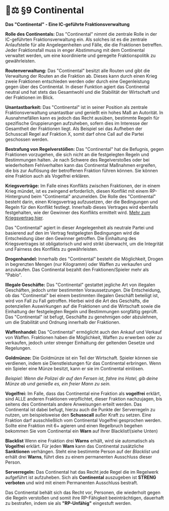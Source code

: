 # 👨⚖ §9 Continental

**Das "Continental" - Eine IC-geführte Fraktionsverwaltung**

**Rolle des Continentals:** Das "Continental" nimmt die zentrale Rolle in der IC-geführten Fraktionsverwaltung ein. Als solches ist es die zentrale Anlaufstelle für alle Angelegenheiten und Fälle, die die Fraktionen betreffen. Jeder Fraktionsfall muss in enger Abstimmung mit dem Continental verwaltet werden, um eine koordinierte und geregelte Fraktionspolitik zu gewährleisten.

**Routenverwaltung:** Das "Continental" besitzt alle Routen und gibt die Verwaltung der Routen an die Fraktion ab. Dieses kann durch einen Krieg zweie Fraktionen entschieden werden oder durch eine Gegenleistung gegen über des Continental. In dieser Funktion agiert das Continental neutral und hat stets das Gesamtwohl und die Stabilität der Wirtschaft und der Fraktionen im Blick.

**Unantastbarkeit:** Das "Continental" ist in seiner Position als zentrale Fraktionsverwaltung unantastbar und genießt ein hohes Maß an Autorität. In Ausnahmefällen kann es jedoch das Recht ausüben, bestimmte Regeln für spezifische Gruppierungen aufzuheben, sofern dies im Interesse der Gesamtheit der Fraktionen liegt. Als Beispiel sei das Aufheben der Schusscall Regel auf Fraktion X, somit darf ohne Call auf die Partei geschossen werden.

**Bestrafung von Regelverstößen:** Das "Continental" hat die Befugnis, gegen Fraktionen vorzugehen, die sich nicht an die festgelegten Regeln und Bestimmungen halten. Je nach Schwere des Regelverstoßes oder bei wiederholtem Fehlverhalten kann das Continental Maßnahmen ergreifen, die bis zur Auflösung der betroffenen Fraktion führen können. Sie können eine Fraktion auch als Vogelfrei erklären.

**Kriegsverträge:** Im Falle eines Konflikts zwischen Fraktionen, der in einem Krieg mündet, ist es zwingend erforderlich, diesen Konflikt mit einem RP-Hintergrund beim "Continental" anzumelden. Die Rolle des "Continental" besteht darin, einen Kriegsvertrag aufzusetzen, der die Bedingungen und Regeln für den Konflikt festlegt. Innerhalb dieses Vertrages wird ebenfalls festgehalten, wie der Gewinner des Konflikts ermittelt wird. [Mehr zum Kriegsvertrag hier](10-kriegsvertrag.md).

Das "Continental" agiert in dieser Angelegenheit als neutrale Partei und basierend auf den im Vertrag festgelegten Bedingungen wird die Entscheidung über den Gewinner getroffen. Die Einhaltung des Kriegsvertrages ist obligatorisch und wird strikt überwacht, um die Integrität und Fairness des Konflikts zu gewährleisten.

**Drogenhandel:** Innerhalb des "Continental" besteht die Möglichkeit, Drogen in begrenzten Mengen (nur Kilogramm) oder Waffen zu verkaufen und anzukaufen. Das Continental bezahlt den Fraktionen/Spieler mehr als "Pablo".

**Illegale Geschäfte:** Das "Continental" gestattet jegliche Art von illegalen Geschäften, jedoch unter bestimmten Voraussetzungen. Die Entscheidung, ob das "Continental" bei einem bestimmten illegalen Geschäft beteiligt ist, wird von Fall zu Fall getroffen. Hierbei wird die Art des Geschäfts, die potenziellen Auswirkungen auf die Fraktionen und die Wirtschaft sowie die Einhaltung der festgelegten Regeln und Bestimmungen sorgfältig geprüft. Das "Continental" ist befugt, Geschäfte zu genehmigen oder abzulehnen, um die Stabilität und Ordnung innerhalb der Fraktionen.

**Waffenhandel:** Das "Continental" ermöglicht auch den Ankauf und Verkauf von Waffen. Fraktionen haben die Möglichkeit, Waffen zu erwerben oder zu verkaufen, jedoch unter strenger Einhaltung der geltenden Gesetze und Regelungen.

**Goldmünze:** Die Goldmünze ist ein Teil der Wirtschaft. Spieler können sie verdienen, indem sie Dienstleistungen für das Continental erbringen. Wenn ein Spieler eine Münze besitzt, kann er sie im Continental einlösen.

_Beispiel: Wenn die Polizei dir auf den Fersen ist, fahre ins Hotel, gib deine Münze ab und genieße es, ein freier Mann zu sein._

**Vogelfrei:** Im Falle, dass das Continental eine Fraktion als **vogelfrei** erklärt, sind ALLE anderen Fraktionen verpflichtet, dieser Fraktion nachzujagen, bis seitens des Continentals andere Anweisungen erteilt werden. Das Continental ist dabei befugt, hierzu auch die Punkte der Serverregeln zu nutzen, um beispielsweise den **Schusscall** außer Kraft zu setzen. Eine Fraktion darf ausschließlich vom Continental Vogelfrei gesprochen werden. Sollte eine Fraktion mit 6+ agieren und einen Regelbruch begehen bekommen Sie vom Continental ein **Warn** auf Ihrer Blacklist!(siehe Unten)

**Blacklist** Wenn eine Fraktion drei **Warns** erhält, wird sie automatisch als **Vogelfrei** erklärt. Für jeden **Warn** kann das Continental zusätzliche **Sanktionen** verhängen. Steht eine bestimmte Person auf der *Blacklist* und erhält drei **Warns**, führt dies zu einem permanenten Ausschluss dieser Person.

**Serverregeln:** Das Continental hat das Recht jede Regel die im Regelwerk aufgeführt ist aufzuheben. Sich als **Continental** auszugeben ist **STRENG verboten** und wird mit einem Permanenten Ausschluss bestraft. 

Das Continental behält sich das Recht vor, Personen, die wiederholt gegen die Regeln verstoßen und somit ihre RP-Fähigkeit beeinträchtigen, dauerhaft zu bestrafen, indem sie als **"RP-Unfähig"** eingestuft werden.